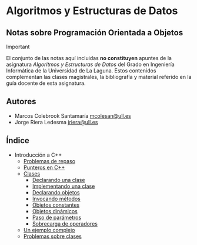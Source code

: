 # Algoritmos y Estructuras de Datos

## Notas sobre Programación Orientada a Objetos

> [!IMPORTANT]
El conjunto de las notas aquí incluidas **no constituyen** apuntes de la asignatura *Algoritmos y Estructuras de Datos* del Grado en Ingeniería Informática de la Universidad de La Laguna. Estos contenidos complementan las clases magistrales, la bibliografía y material referido en la guía docente de esta asignatura.

## Autores
- Marcos Colebrook Santamaría <mcolesan@ull.es>
- Jorge Riera Ledesma <jriera@ull.es>

## Índice

* Introducción a C++
  * [Problemas de repaso](problemas/Problemas1.md)
  * [Punteros en C++](Tema1/punteros/punteros.md)
  * [Clases](Tema1/clases/clases.md)
    * [Declarando una clase](Tema1/clases/definicion-de-clases.md)
    * [Implementando una clase](Tema1/clases/implementacion-de-clases.md)
    * [Declarando objetos](Tema1/clases/declarando-objetos.md)
    * [Invocando métodos](Tema1/clases/invocando-metodos.md)
    * [Objetos constantes](Tema1/clases/declarando-objetos-constantes.md)
    * [Objetos dinámicos](Tema1/clases/objetos-dinamicos.md)
    * [Paso de parámetros](Tema1/clases/paso-de-parametros.md)
    * [Sobrecarga de operadores](Tema1/clases/sobrecarga-de-operadores.md)
  * [Un ejemplo complejo](Tema1/clases/un-ejemplo.md)
  * [Problemas sobre clases](Tema1/clases/Problemas2.md)	
